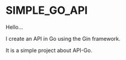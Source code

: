 # SIMPLE_GO_API 

Hello...

I create an API in Go using the Gin framework.

It is a simple project about API-Go.
